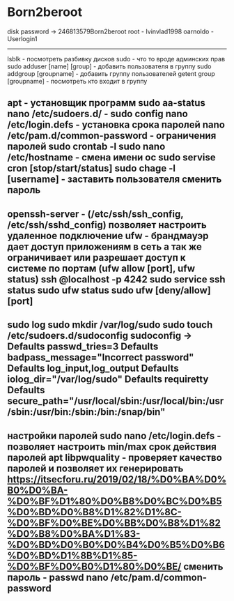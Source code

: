 # Born2beroot
disk password -> 246813579Born2beroot
root - Ivinvlad1998
oarnoldo - Userlogin1

--------------------------------------------------------------
lsblk - посмотреть разбивку дисков
sudo - что то вроде админских прав
sudo adduser [name] [group] - добавить пользователя в группу
sudo addgroup [groupname] - добавить группу пользователей
getent group [groupname] - посмотреть кто входит в группу

apt - установщик программ
sudo aa-status
nano /etc/sudoers.d/ - sudo config
nano /etc/login.defs - установка срока паролей
nano /etc/pam.d/common-password - ограничения паролей
sudo crontab -l
sudo nano /etc/hostname - смена имени ос
sudo servise cron [stop/start/status]
sudo chage -l [username] - заставить пользователя сменить пароль
--------------------------------------------------------------
openssh-server - (/etc/ssh/ssh_config, /etc/ssh/sshd_config) позволяет настроить удаленное подключение
ufw - брандмауэр дает доступ приложениям в сеть а так же ограничивает или разрешает доступ к системе по портам (ufw allow [port], ufw status)
ssh <oarnoldo>@localhost -p 4242
sudo service ssh status
sudo ufw status
sudo ufw [deny/allow] [port]
----------------------------------------------------------------
sudo log
sudo mkdir /var/log/sudo
sudo touch /etc/sudoers.d/sudoconfig
sudoconfig ->
Defaults passwd_tries=3
Defaults badpass_message="Incorrect password"
Defaults log_input,log_output
Defaults iolog_dir="/var/log/sudo"
Defaults requiretty
Defaults secure_path="/usr/local/sbin:/usr/local/bin:/usr/sbin:/usr/bin:/sbin:/bin:/snap/bin"
----------------------------------------------------------------
настройки паролей
sudo nano /etc/login.defs - позволяет настроить min/max срок действия паролей
apt libpwquality - проверяет качество паролей и позволяет их генерировать
https://itsecforu.ru/2019/02/18/%D0%BA%D0%B0%D0%BA-%D0%BF%D1%80%D0%B8%D0%BC%D0%B5%D0%BD%D0%B8%D1%82%D1%8C-%D0%BF%D0%BE%D0%BB%D0%B8%D1%82%D0%B8%D0%BA%D1%83-%D0%BD%D0%B0%D0%B4%D0%B5%D0%B6%D0%BD%D1%8B%D1%85-%D0%BF%D0%B0%D1%80%D0%BE/
сменить пароль - passwd
nano /etc/pam.d/common-password
----------------------------------------------------------------
